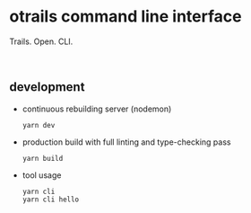 # otrails command line interface

Trails. Open. CLI.

<br />




## development
* continuous rebuilding server (nodemon)
    ```
    yarn dev
    ```

* production build with full linting and type-checking pass
    ```
    yarn build
    ```

* tool usage
    ```
    yarn cli
    yarn cli hello
    ```
